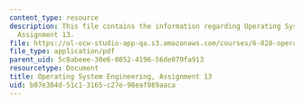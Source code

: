 ```yaml
---
content_type: resource
description: This file contains the information regarding Operating System Engineering,
  Assignment 13.
file: https://ol-ocw-studio-app-qa.s3.amazonaws.com/courses/6-828-operating-system-engineering-fall-2012/b07e384d51c13165c27e98eaf089aaca_MIT6_828F12_assignment13.pdf
file_type: application/pdf
parent_uid: 5c0abeee-30e6-0852-4196-56de079fa913
resourcetype: Document
title: Operating System Engineering, Assignment 13
uid: b07e384d-51c1-3165-c27e-98eaf089aaca
---
```

